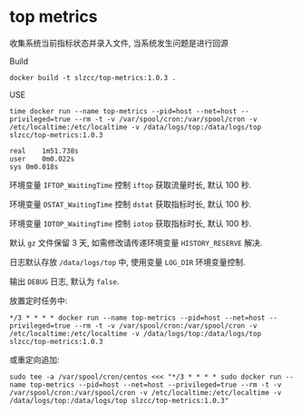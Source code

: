 # top metrics

收集系统当前指标状态并录入文件, 当系统发生问题是进行回源

Build

```
docker build -t slzcc/top-metrics:1.0.3 .
```

USE

```
time docker run --name top-metrics --pid=host --net=host --privileged=true --rm -t -v /var/spool/cron:/var/spool/cron -v /etc/localtime:/etc/localtime -v /data/logs/top:/data/logs/top slzcc/top-metrics:1.0.3

real	1m51.738s
user	0m0.022s
sys	0m0.018s
```

环境变量 `IFTOP_WaitingTime` 控制 `iftop` 获取流量时长, 默认 100 秒.

环境变量 `DSTAT_WaitingTime` 控制 `dstat` 获取指标时长, 默认 100 秒.

环境变量 `IOTOP_WaitingTime` 控制 `iotop` 获取指标时长, 默认 100 秒.

默认 `gz` 文件保留 3 天, 如需修改请传递环境变量 `HISTORY_RESERVE` 解决.

日志默认存放 `/data/logs/top` 中, 使用变量 `LOG_DIR` 环境变量控制.

输出 `DEBUG` 日志, 默认为 `false`.

放置定时任务中:

```
*/3 * * * * docker run --name top-metrics --pid=host --net=host --privileged=true --rm -t -v /var/spool/cron:/var/spool/cron -v /etc/localtime:/etc/localtime -v /data/logs/top:/data/logs/top slzcc/top-metrics:1.0.3
```

或重定向追加:

```
sudo tee -a /var/spool/cron/centos <<< "*/3 * * * * sudo docker run --name top-metrics --pid=host --net=host --privileged=true --rm -t -v /var/spool/cron:/var/spool/cron -v /etc/localtime:/etc/localtime -v /data/logs/top:/data/logs/top slzcc/top-metrics:1.0.3"
```
